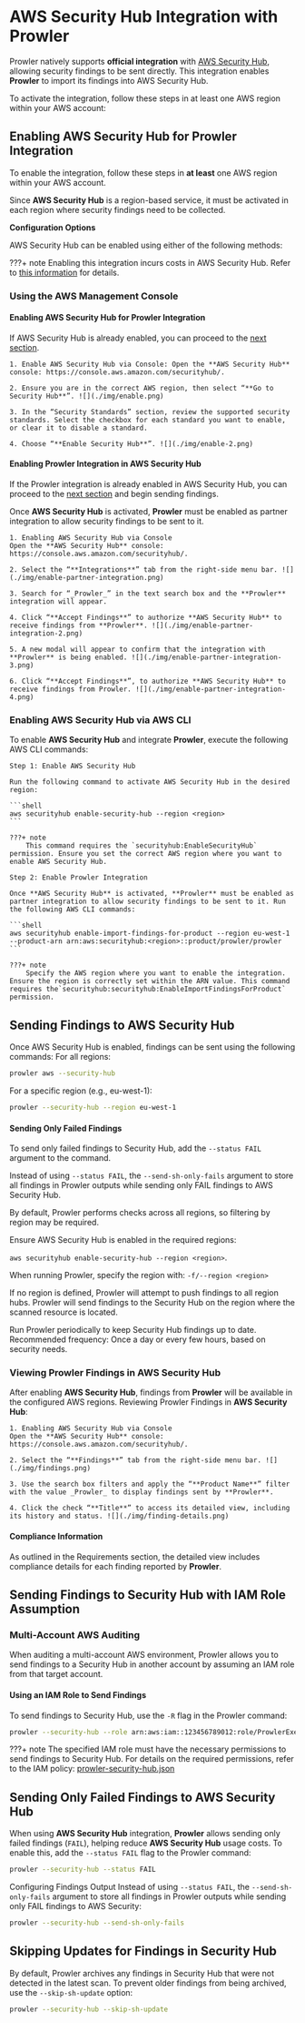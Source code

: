 # AWS Security Hub Integration with Prowler

Prowler natively supports **official integration** with [AWS Security Hub](https://aws.amazon.com/security-hub), allowing security findings to be sent directly.  This integration enables **Prowler** to import its findings into AWS Security Hub.

To activate the integration, follow these steps in at least one AWS region within your AWS account:

## Enabling AWS Security Hub for Prowler Integration

To enable the integration, follow these steps in **at least** one AWS region within your AWS account.

Since **AWS Security Hub** is a region-based service, it must be activated in each region where security findings need to be collected.

**Configuration Options**

AWS Security Hub can be enabled using either of the following methods:

???+ note
    Enabling this integration incurs costs in AWS Security Hub. Refer to [this information](https://aws.amazon.com/security-hub/pricing/) for details.

### Using the AWS Management Console

#### Enabling AWS Security Hub for Prowler Integration

If AWS Security Hub is already enabled, you can proceed to the [next section](#enable-prowler-integration).

    1. Enable AWS Security Hub via Console: Open the **AWS Security Hub** console: https://console.aws.amazon.com/securityhub/.

    2. Ensure you are in the correct AWS region, then select “**Go to Security Hub**”. ![](./img/enable.png)

    3. In the “Security Standards” section, review the supported security standards. Select the checkbox for each standard you want to enable, or clear it to disable a standard.

    4. Choose “**Enable Security Hub**”. ![](./img/enable-2.png)

#### Enabling Prowler Integration in AWS Security Hub

If the Prowler integration is already enabled in AWS Security Hub, you can proceed to the [next section](#send-findings) and begin sending findings.

Once **AWS Security Hub** is activated, **Prowler** must be enabled as partner integration to allow security findings to be sent to it.

    1. Enabling AWS Security Hub via Console
    Open the **AWS Security Hub** console: https://console.aws.amazon.com/securityhub/.

    2. Select the “**Integrations**” tab from the right-side menu bar. ![](./img/enable-partner-integration.png)

    3. Search for “_Prowler_” in the text search box and the **Prowler** integration will appear.

    4. Click “**Accept Findings**” to authorize **AWS Security Hub** to receive findings from **Prowler**. ![](./img/enable-partner-integration-2.png)

    5. A new modal will appear to confirm that the integration with **Prowler** is being enabled. ![](./img/enable-partner-integration-3.png)

    6. Click “**Accept Findings**”, to authorize **AWS Security Hub** to receive findings from Prowler. ![](./img/enable-partner-integration-4.png)


### Enabling AWS Security Hub via AWS CLI

To enable **AWS Security Hub** and integrate **Prowler**, execute the following AWS CLI commands:


    Step 1: Enable AWS Security Hub

    Run the following command to activate AWS Security Hub in the desired region:

    ```shell
    aws securityhub enable-security-hub --region <region>
    ```

    ???+ note
        This command requires the `securityhub:EnableSecurityHub` permission. Ensure you set the correct AWS region where you want to enable AWS Security Hub.

    Step 2: Enable Prowler Integration

    Once **AWS Security Hub** is activated, **Prowler** must be enabled as partner integration to allow security findings to be sent to it. Run the following AWS CLI commands:

    ```shell
    aws securityhub enable-import-findings-for-product --region eu-west-1 --product-arn arn:aws:securityhub:<region>::product/prowler/prowler
    ```

    ???+ note
        Specify the AWS region where you want to enable the integration. Ensure the region is correctly set within the ARN value. This command requires the`securityhub:securityhub:EnableImportFindingsForProduct` permission.


## Sending Findings to AWS Security Hub

Once AWS Security Hub is enabled, findings can be sent using the following commands:
For all regions:

```sh
prowler aws --security-hub
```

For a specific region (e.g., eu-west-1):

```sh
prowler --security-hub --region eu-west-1
```

#### Sending Only Failed Findings

To send only failed findings to Security Hub, add the `--status FAIL` argument to the command.

Instead of using `--status FAIL`, the `--send-sh-only-fails` argument to store all findings in Prowler outputs while sending only FAIL findings to AWS Security Hub.

By default, Prowler performs checks across all regions, so filtering by region may be required.

Ensure AWS Security Hub is enabled in the required regions:

 `aws securityhub enable-security-hub --region <region>`.

When running Prowler, specify the region with: `-f/--region <region>`

If no region is defined, Prowler will attempt to push findings to all region hubs. Prowler will send findings to the Security Hub on the region where the scanned resource is located.

Run Prowler periodically to keep Security Hub findings up to date. Recommended frequency: Once a day or every few hours, based on security needs.

### Viewing Prowler Findings in AWS Security Hub

After enabling **AWS Security Hub**, findings from **Prowler** will be available in the configured AWS regions. Reviewing Prowler Findings in **AWS Security Hub**:

    1. Enabling AWS Security Hub via Console
    Open the **AWS Security Hub** console: https://console.aws.amazon.com/securityhub/.

    2. Select the “**Findings**” tab from the right-side menu bar. ![](./img/findings.png)

    3. Use the search box filters and apply the “**Product Name**” filter with the value _Prowler_ to display findings sent by **Prowler**.

    4. Click the check “**Title**” to access its detailed view, including its history and status. ![](./img/finding-details.png)

#### Compliance Information

As outlined in the Requirements section, the detailed view includes compliance details for each finding reported by **Prowler**.


## Sending Findings to Security Hub with IAM Role Assumption

### Multi-Account AWS Auditing

When auditing a multi-account AWS environment, Prowler allows you to send findings to a Security Hub in another account by assuming an IAM role from that target account.

#### Using an IAM Role to Send Findings

To send findings to Security Hub, use the `-R` flag in the Prowler command:

```sh
prowler --security-hub --role arn:aws:iam::123456789012:role/ProwlerExecutionRole
```

???+ note
    The specified IAM role must have the necessary permissions to send findings to Security Hub. For details on the required permissions, refer to the IAM policy: [prowler-security-hub.json](https://github.com/prowler-cloud/prowler/blob/master/permissions/prowler-security-hub.json)


## Sending Only Failed Findings to AWS Security Hub

When using **AWS Security Hub** integration, **Prowler** allows sending only failed findings (`FAIL`), helping reduce **AWS Security Hub** usage costs. To enable this, add the `--status FAIL` flag to the Prowler command:

```sh
prowler --security-hub --status FAIL
```

Configuring Findings Output
Instead of using `--status FAIL`, the `--send-sh-only-fails` argument to store all findings in Prowler outputs while sending only FAIL findings to AWS Security:

```sh
prowler --security-hub --send-sh-only-fails
```


## Skipping Updates for Findings in Security Hub

By default, Prowler archives any findings in Security Hub that were not detected in the latest scan. To prevent older findings from being archived, use the `--skip-sh-update` option:

```sh
prowler --security-hub --skip-sh-update
```
